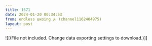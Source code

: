 ```yaml
---
title: 1571
date: 2024-01-20 00:34:53
from: endless шизing ⍼ (channel1162404975)
layout: post
---
```


![[(File not included. Change data exporting settings to download.)]]


